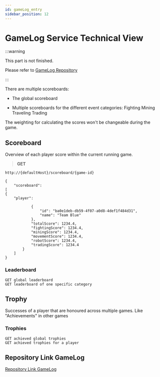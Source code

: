 ```yaml
---
id: gameLog_entry
sidebar_position: 12
---
```


# GameLog Service Technical View

:::warning

This part is not finished.

Please refer to [GameLog Repository](https://github.com/The-Microservice-Dungeon/gamelog)

:::

There are multiple scoreboards:

* The global scoreboard

* Multiple scoreboards for the different event categories:
        Fighting
        Mining
        Traveling
        Trading

The weighting for calculating the scores won't be changeable during the game.

## Scoreboard

Overview of each player score within the current running game.

>**GET**

    http://{defaultHost}/scoreboard/{game-id}

    {
        "scoreboard": 
    [
    {
        "player": 

                {
                    "id": "ba0e1deb-db59-4f07-a0d8-4def1f484d31",
                    "name": "Team Blue"
                },
                "totalScore": 1234.4,
                "fightingScore": 1234.4,
                "miningScore": 1234.4,
                "movementScore": 1234.4,
                "robotScore": 1234.4,
                "tradingScore": 1234.4
            }
        ]
    }

### Leaderboard

    GET global leaderboard
    GET leaderboard of one specific category

## Trophy

Successes of a player that are honoured across multiple games. Like "Achievements" in other games

### Trophies

    GET achieved global trophies
    GET achieved trophies for a player

## Repository Link GameLog

[Repository Link GameLog](https://github.com/The-Microservice-Dungeon/gamelog)



